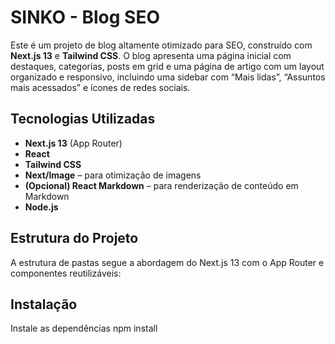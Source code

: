 # SINKO - Blog SEO

Este é um projeto de blog altamente otimizado para SEO, construído com **Next.js 13** e **Tailwind CSS**. O blog apresenta uma página inicial com destaques, categorias, posts em grid e uma página de artigo com um layout organizado e responsivo, incluindo uma sidebar com “Mais lidas”, “Assuntos mais acessados” e ícones de redes sociais.

## Tecnologias Utilizadas

- **Next.js 13** (App Router)
- **React**
- **Tailwind CSS**
- **Next/Image** – para otimização de imagens
- **(Opcional) React Markdown** – para renderização de conteúdo em Markdown
- **Node.js**

## Estrutura do Projeto

A estrutura de pastas segue a abordagem do Next.js 13 com o App Router e componentes reutilizáveis:


## Instalação

Instale as dependências 
npm install
